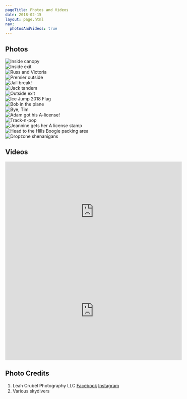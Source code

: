 ```yaml
---
pageTitle: Photos and Videos
date: 2018-02-15
layout: page.html
nav:
  photosAndVideos: true
---
```


## Photos

<div class="images-gallery">
  <div><img src="../img/inside-canopy.jpg" alt="Inside canopy"></div>
  <div><img src="../img/inside-exit.jpg" alt="Inside exit"></div>
  <div><img src="../img/russ-and-victoria.jpg" alt="Russ and Victoria"></div>
  <div><img src="../img/premier-outside.jpg" alt="Premier outside"></div>
  <div><img src="../img/jail-break.jpg" alt="Jail break!"></div>
  <div><img src="../img/jack-tandem.jpg" alt="Jack tandem"></div>
  <div><img src="../img/outside-exit.jpg" alt="Outside exit"></div>
  <div><img src="../img/ice-jump-flag-2018.jpg" alt="Ice Jump 2018 Flag"></div>
  <div><img src="../img/bob-plane.jpg" alt="Bob in the plane"></div>
  <div><img src="../img/seeya-tim.jpg" alt="Bye, Tim"></div>
  <div><img src="../img/adam-a-license.jpg" alt="Adam got his A-license!"></div>
  <div><img src="../img/track-n-pop.jpg" alt="Track-n-pop"></div>
  <div><img src="../img/jeannine-a-license.jpg" alt="Jeannine gets her A license stamp"></div>
  <div><img src="../img/boogie-packing-area.jpg" alt="Head to the Hills Boogie packing area"></div>
  <div><img src="../img/dropzone-shenanigans.jpg" alt="Dropzone shenanigans"></div>
</div>

<script>
$(".images-gallery").justifiedGallery({
	rowHeight: 150,
	margins: 5
});
</script>

## Videos

<iframe src="https://www.facebook.com/plugins/video.php?href=https%3A%2F%2Fwww.facebook.com%2FLeahCrubelPhoto11%2Fvideos%2F1496425383710868%2F&show_text=0&width=560" width="560" height="315" style="border:none;overflow:hidden" scrolling="no" frameborder="0" allowTransparency="true" allowFullScreen="true"></iframe>

<iframe src="https://www.facebook.com/plugins/video.php?href=https%3A%2F%2Fwww.facebook.com%2FLeahCrubelPhoto11%2Fvideos%2F1495975237089216%2F&show_text=0&width=560" width="560" height="315" style="border:none;overflow:hidden" scrolling="no" frameborder="0" allowTransparency="true" allowFullScreen="true"></iframe>

## Photo Credits

 1. Leah Crubel Photography LLC [Facebook](https://www.facebook.com/LeahCrubelPhoto11/) [Instagram](https://www.instagram.com/leahcrubelphoto11/)
 2. Various skydivers